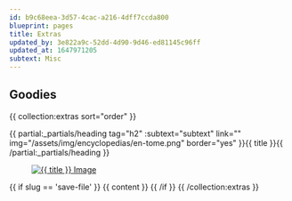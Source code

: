 ```yaml
---
id: b9c68eea-3d57-4cac-a216-4dff7ccda800
blueprint: pages
title: Extras
updated_by: 3e822a9c-52dd-4d90-9d46-ed81145c96ff
updated_at: 1647971205
subtext: Misc
---
```

## Goodies

{{ collection:extras sort="order" }}
  <div class="pb-8 lg:(flex space-x-12)">
    <div class="flex-1">
  {{ partial:_partials/heading tag="h2" :subtext="subtext" link="" img="/assets/img/encyclopedias/en-tome.png" border="yes" }}{{ title }}{{ /partial:_partials/heading }}
    </div>
    <div class="flex-none">
      <a href="{{ link }}" class="group block relative hover:motion-safe:animate-waggle focus:motion-safe:animate-waggle" download>
        <figure>
          <img src="{{ image }}" alt="{{ title }} Image" class="relative z-[-1] rounded shadow-md ring-1 ring-black ring-opacity-75">
          <figcaption class="p-4 w-16 bg-pri-900 text(white 3xl) flex items-center justify-center absolute z-10 left-0 inset-y-0 motion-safe:transition-all group-hover:(w-full bg-opacity-50) group-focus:(w-full bg-opacity-50)">
            <i class="fal fa-arrow-to-bottom text-yellow-400" title="Download {{ title }}"> </i>
          </figcaption>
        </figure>
      </a>
    </div>
  </div>
  {{ if slug == 'save-file' }}
    {{ content }}
  {{ /if }}
{{ /collection:extras }}
